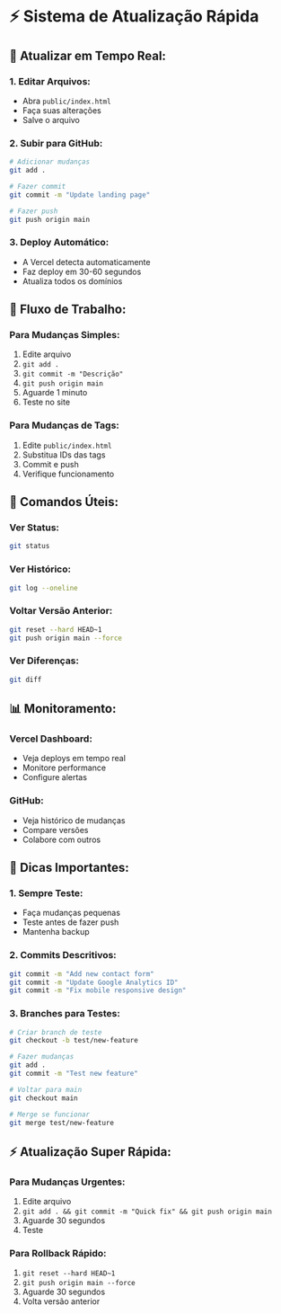 # ⚡ Sistema de Atualização Rápida

## 🚀 **Atualizar em Tempo Real:**

### **1. Editar Arquivos:**
- Abra `public/index.html`
- Faça suas alterações
- Salve o arquivo

### **2. Subir para GitHub:**
```bash
# Adicionar mudanças
git add .

# Fazer commit
git commit -m "Update landing page"

# Fazer push
git push origin main
```

### **3. Deploy Automático:**
- A Vercel detecta automaticamente
- Faz deploy em 30-60 segundos
- Atualiza todos os domínios

## 🔄 **Fluxo de Trabalho:**

### **Para Mudanças Simples:**
1. Edite arquivo
2. `git add .`
3. `git commit -m "Descrição"`
4. `git push origin main`
5. Aguarde 1 minuto
6. Teste no site

### **Para Mudanças de Tags:**
1. Edite `public/index.html`
2. Substitua IDs das tags
3. Commit e push
4. Verifique funcionamento

## 🎯 **Comandos Úteis:**

### **Ver Status:**
```bash
git status
```

### **Ver Histórico:**
```bash
git log --oneline
```

### **Voltar Versão Anterior:**
```bash
git reset --hard HEAD~1
git push origin main --force
```

### **Ver Diferenças:**
```bash
git diff
```

## 📊 **Monitoramento:**

### **Vercel Dashboard:**
- Veja deploys em tempo real
- Monitore performance
- Configure alertas

### **GitHub:**
- Veja histórico de mudanças
- Compare versões
- Colabore com outros

## 🔧 **Dicas Importantes:**

### **1. Sempre Teste:**
- Faça mudanças pequenas
- Teste antes de fazer push
- Mantenha backup

### **2. Commits Descritivos:**
```bash
git commit -m "Add new contact form"
git commit -m "Update Google Analytics ID"
git commit -m "Fix mobile responsive design"
```

### **3. Branches para Testes:**
```bash
# Criar branch de teste
git checkout -b test/new-feature

# Fazer mudanças
git add .
git commit -m "Test new feature"

# Voltar para main
git checkout main

# Merge se funcionar
git merge test/new-feature
```

## ⚡ **Atualização Super Rápida:**

### **Para Mudanças Urgentes:**
1. Edite arquivo
2. `git add . && git commit -m "Quick fix" && git push origin main`
3. Aguarde 30 segundos
4. Teste

### **Para Rollback Rápido:**
1. `git reset --hard HEAD~1`
2. `git push origin main --force`
3. Aguarde 30 segundos
4. Volta versão anterior
